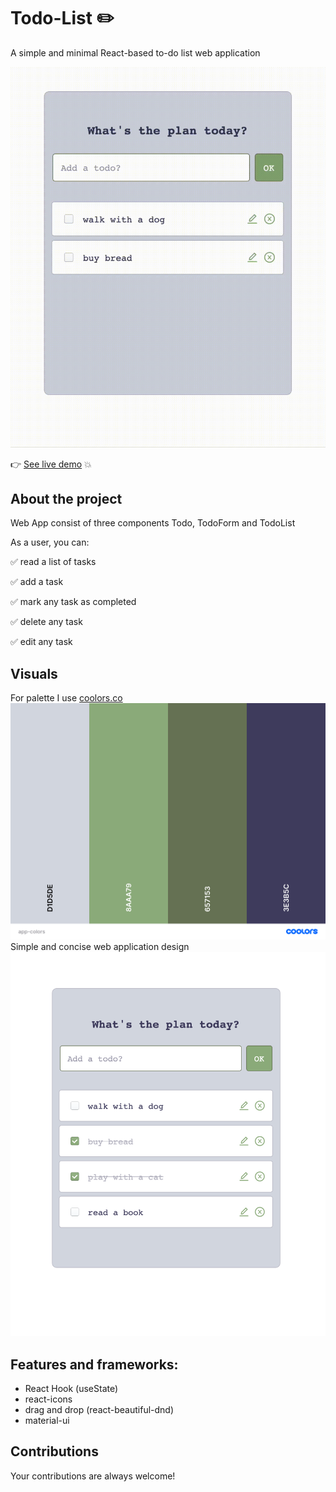 # Todo-List :pencil2:

A simple and minimal React-based to-do list web application

![How works my app](public/img/how-work-app.gif)

:point_right: [See live demo](https://choosealicense.com/licenses/mit/) :boom:

## About the project

Web App consist of three components Todo, TodoForm and TodoList

As a user, you can:

:white_check_mark: read a list of tasks

:white_check_mark: add a task

:white_check_mark: mark any task as completed

:white_check_mark: delete any task

:white_check_mark: edit any task


## Visuals
For palette I use [coolors.co](https://coolors.co/)
![Colors for App](public/img/app-colors.png)
Simple and concise web application design
![Todo-App](public/img/img-app.png) 

## Features and frameworks:
* React Hook (useState)
* react-icons
* drag and drop (react-beautiful-dnd)
* material-ui

## Contributions
Your contributions are always welcome!

